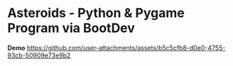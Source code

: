# Asteroids - Python & Pygame Program via BootDev

**Demo**
https://github.com/user-attachments/assets/b5c5cfb8-d0e0-4755-93cb-50909e73e9b2

